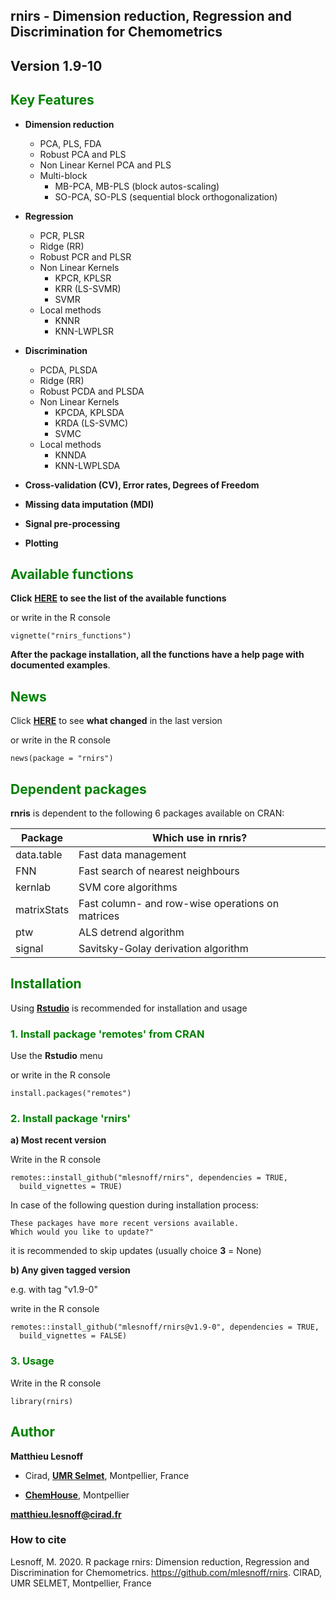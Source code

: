 ## **rnirs - Dimension reduction, Regression and Discrimination for Chemometrics**  
## <span style="color:grey70"> **Version 1.9-10** </span> 

## <span style="color:green"> **Key Features** </span> 

- **Dimension reduction** 
  - PCA, PLS, FDA
  - Robust PCA and PLS
  - Non Linear Kernel PCA and PLS
  - Multi-block
    - MB-PCA, MB-PLS (block autos-scaling)
    - SO-PCA, SO-PLS (sequential block orthogonalization)

- **Regression**
  - PCR, PLSR
  - Ridge (RR)
  - Robust PCR and PLSR
  - Non Linear Kernels
    - KPCR, KPLSR
    - KRR (LS-SVMR)
    - SVMR
  - Local methods
    - KNNR
    - KNN-LWPLSR 

- **Discrimination**
  - PCDA, PLSDA
  - Ridge (RR)
  - Robust PCDA and PLSDA
  - Non Linear Kernels
    - KPCDA, KPLSDA
    - KRDA (LS-SVMC)
    - SVMC
  - Local methods
    - KNNDA
    - KNN-LWPLSDA

- **Cross-validation (CV), Error rates, Degrees of Freedom**

- **Missing data imputation (MDI)**

- **Signal pre-processing**

- **Plotting**


## <span style="color:green"> **Available functions** </span> 

**Click** [**HERE**](https://github.com/mlesnoff/rnirs/blob/master/doc/rnirs_functions_github.md) **to see the list of the available functions** 

or write in the R console
```{r}
vignette("rnirs_functions")
```

**After the package installation, all the functions have a help page with documented examples**. 

## <span style="color:green"> **News** </span> 

Click [**HERE**](https://github.com/mlesnoff/rnirs/blob/master/inst/NEWS.md) to see **what changed** in the last version 

or write in the R console
```{r}
news(package = "rnirs")
```

## <span style="color:green"> **Dependent packages** </span> 

**rnris** is dependent to the following 6 packages available on CRAN:

| Package | Which use in rnris? |
|---|---|
| data.table | Fast data management |
| FNN | Fast search of nearest neighbours |
| kernlab | SVM core algorithms |
| matrixStats | Fast column- and row-wise operations on matrices |
| ptw | ALS detrend algorithm |
| signal | Savitsky-Golay derivation algorithm |

## <span style="color:green"> **Installation** </span> 

Using [**Rstudio**](https://www.rstudio.com/products/rstudio/download/) is recommended for installation and usage

### <span style="color:green"> 1.  Install package **'remotes'** from CRAN </span>

Use the **Rstudio** menu 

or write in the R console
```{r}
install.packages("remotes")
```

### <span style="color:green"> 2. Install package **'rnirs'** </span> 

**a) Most recent version**

Write in the R console
```{r}
remotes::install_github("mlesnoff/rnirs", dependencies = TRUE, 
  build_vignettes = TRUE)
```
In case of the following question during installation process:
```{r}
These packages have more recent versions available.
Which would you like to update?"
```
it is recommended to skip updates (usually choice **3** = None)

**b) Any given tagged version**

e.g. with tag "v1.9-0"

write in the R console
```{r}
remotes::install_github("mlesnoff/rnirs@v1.9-0", dependencies = TRUE, 
  build_vignettes = FALSE)
```

### <span style="color:green"> 3. Usage </span>

Write in the R console
```{r}
library(rnirs)
```

## <span style="color:green"> **Author** </span> 

**Matthieu Lesnoff**

- Cirad, [**UMR Selmet**](https://umr-selmet.cirad.fr/en), Montpellier, France

- [**ChemHouse**](https://www.chemproject.org/ChemHouse), Montpellier

**matthieu.lesnoff@cirad.fr**

### How to cite

Lesnoff, M. 2020. R package rnirs: Dimension reduction, Regression and Discrimination for Chemometrics. https://github.com/mlesnoff/rnirs. CIRAD, UMR SELMET, Montpellier, France







